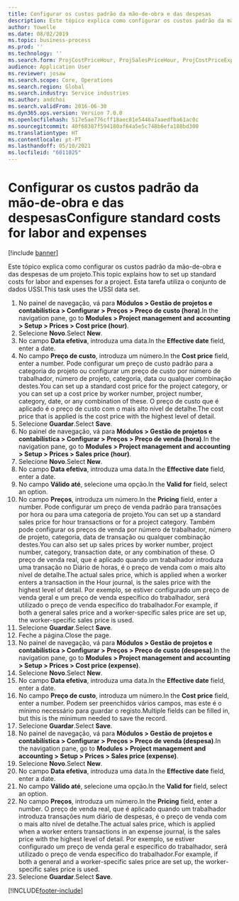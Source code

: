 ```yaml
---
title: Configurar os custos padrão da mão-de-obra e das despesas
description: Este tópico explica como configurar os custos padrão da mão-de-obra e das despesas de um projeto.
author: Yowelle
ms.date: 08/02/2019
ms.topic: business-process
ms.prod: ''
ms.technology: ''
ms.search.form: ProjCostPriceHour, ProjSalesPriceHour, ProjCostPriceExpense, ProjSalesPriceCost
audience: Application User
ms.reviewer: josaw
ms.search.scope: Core, Operations
ms.search.region: Global
ms.search.industry: Service industries
ms.author: andchoi
ms.search.validFrom: 2016-06-30
ms.dyn365.ops.version: Version 7.0.0
ms.openlocfilehash: 517e5ae776cff18aec81e5446a7aaedfba61ac0c
ms.sourcegitcommit: 40f68387f594180af64a5e5c748b6efa188bd300
ms.translationtype: HT
ms.contentlocale: pt-PT
ms.lasthandoff: 05/10/2021
ms.locfileid: "6011025"
---
```

# <a name="configure-standard-costs-for-labor-and-expenses"></a><span data-ttu-id="632ae-103">Configurar os custos padrão da mão-de-obra e das despesas</span><span class="sxs-lookup"><span data-stu-id="632ae-103">Configure standard costs for labor and expenses</span></span>

[!include [banner](../../includes/banner.md)]

<span data-ttu-id="632ae-104">Este tópico explica como configurar os custos padrão da mão-de-obra e das despesas de um projeto.</span><span class="sxs-lookup"><span data-stu-id="632ae-104">This topic explains how to set up standard costs for labor and expenses for a project.</span></span> <span data-ttu-id="632ae-105">Esta tarefa utiliza o conjunto de dados USSI.</span><span class="sxs-lookup"><span data-stu-id="632ae-105">This task uses the USSI data set.</span></span>

1. <span data-ttu-id="632ae-106">No painel de navegação, vá para **Módulos > Gestão de projetos e contabilística > Configurar > Preços > Preço de custo (hora)**.</span><span class="sxs-lookup"><span data-stu-id="632ae-106">In the navigation pane, go to **Modules > Project management and accounting > Setup > Prices > Cost price (hour)**.</span></span>
2. <span data-ttu-id="632ae-107">Selecione **Novo**.</span><span class="sxs-lookup"><span data-stu-id="632ae-107">Select **New**.</span></span>
3. <span data-ttu-id="632ae-108">No campo **Data efetiva**, introduza uma data.</span><span class="sxs-lookup"><span data-stu-id="632ae-108">In the **Effective date** field, enter a date.</span></span>
4. <span data-ttu-id="632ae-109">No campo **Preço de custo**, introduza um número.</span><span class="sxs-lookup"><span data-stu-id="632ae-109">In the **Cost price** field, enter a number.</span></span> <span data-ttu-id="632ae-110">Pode configurar um preço de custo padrão para a categoria do projeto ou configurar um preço de custo por número de trabalhador, número de projeto, categoria, data ou qualquer combinação destes.</span><span class="sxs-lookup"><span data-stu-id="632ae-110">You can set up a standard cost price for the project category, or you can set up a cost price by worker number, project number, category, date, or any combination of these.</span></span> <span data-ttu-id="632ae-111">O preço de custo que é aplicado é o preço de custo com o mais alto nível de detalhe.</span><span class="sxs-lookup"><span data-stu-id="632ae-111">The cost price that is applied is the cost price with the highest level of detail.</span></span>  
5. <span data-ttu-id="632ae-112">Selecione **Guardar**.</span><span class="sxs-lookup"><span data-stu-id="632ae-112">Select **Save**.</span></span>
6. <span data-ttu-id="632ae-113">No painel de navegação, vá para **Módulos > Gestão de projetos e contabilística > Configurar > Preços > Preço de venda (hora)**.</span><span class="sxs-lookup"><span data-stu-id="632ae-113">In the navigation pane, go to **Modules > Project management and accounting > Setup > Prices > Sales price (hour)**.</span></span>
7. <span data-ttu-id="632ae-114">Selecione **Novo**.</span><span class="sxs-lookup"><span data-stu-id="632ae-114">Select **New**.</span></span>
8. <span data-ttu-id="632ae-115">No campo **Data efetiva**, introduza uma data.</span><span class="sxs-lookup"><span data-stu-id="632ae-115">In the **Effective date** field, enter a date.</span></span>
9. <span data-ttu-id="632ae-116">No campo **Válido até**, selecione uma opção.</span><span class="sxs-lookup"><span data-stu-id="632ae-116">In the **Valid for** field, select an option.</span></span>
10. <span data-ttu-id="632ae-117">No campo **Preços**, introduza um número.</span><span class="sxs-lookup"><span data-stu-id="632ae-117">In the **Pricing** field, enter a number.</span></span> <span data-ttu-id="632ae-118">Pode configurar um preço de venda padrão para transações por hora ou para uma categoria de projeto.</span><span class="sxs-lookup"><span data-stu-id="632ae-118">You can set up a standard sales price for hour transactions or for a project category.</span></span> <span data-ttu-id="632ae-119">Também pode configurar os preços de venda por número de trabalhador, número de projeto, categoria, data de transação ou qualquer combinação destes.</span><span class="sxs-lookup"><span data-stu-id="632ae-119">You can also set up sales prices by worker number, project number, category, transaction date, or any combination of these.</span></span> <span data-ttu-id="632ae-120">O preço de venda real, que é aplicado quando um trabalhador introduza uma transação no Diário de horas, é o preço de venda com o mais alto nível de detalhe.</span><span class="sxs-lookup"><span data-stu-id="632ae-120">The actual sales price, which is applied when a worker enters a transaction in the Hour journal, is the sales price with the highest level of detail.</span></span> <span data-ttu-id="632ae-121">Por exemplo, se estiver configurado um preço de venda geral e um preço de venda específico do trabalhador, será utilizado o preço de venda específico do trabalhador.</span><span class="sxs-lookup"><span data-stu-id="632ae-121">For example, if both a general sales price and a worker-specific sales price are set up, the worker-specific sales price is used.</span></span>  
11. <span data-ttu-id="632ae-122">Selecione **Guardar**.</span><span class="sxs-lookup"><span data-stu-id="632ae-122">Select **Save**.</span></span>
12. <span data-ttu-id="632ae-123">Feche a página.</span><span class="sxs-lookup"><span data-stu-id="632ae-123">Close the page.</span></span>
13. <span data-ttu-id="632ae-124">No painel de navegação, vá para **Módulos > Gestão de projetos e contabilística > Configurar > Preços > Preço de custo (despesa)**.</span><span class="sxs-lookup"><span data-stu-id="632ae-124">In the navigation pane, go to **Modules > Project management and accounting > Setup > Prices > Cost price (expense)**.</span></span>
14. <span data-ttu-id="632ae-125">Selecione **Novo**.</span><span class="sxs-lookup"><span data-stu-id="632ae-125">Select **New**.</span></span>
15. <span data-ttu-id="632ae-126">No campo **Data efetiva**, introduza uma data.</span><span class="sxs-lookup"><span data-stu-id="632ae-126">In the **Effective date** field, enter a date.</span></span>
16. <span data-ttu-id="632ae-127">No campo **Preço de custo**, introduza um número.</span><span class="sxs-lookup"><span data-stu-id="632ae-127">In the **Cost price** field, enter a number.</span></span> <span data-ttu-id="632ae-128">Podem ser preenchidos vários campos, mas este é o mínimo necessário para guardar o registo.</span><span class="sxs-lookup"><span data-stu-id="632ae-128">Multiple fields can be filled in, but this is the minimum needed to save the record.</span></span>  
17. <span data-ttu-id="632ae-129">Selecione **Guardar**.</span><span class="sxs-lookup"><span data-stu-id="632ae-129">Select **Save**.</span></span>
18. <span data-ttu-id="632ae-130">No painel de navegação, vá para **Módulos > Gestão de projetos e contabilística > Configurar > Preços > Preço de venda (despesa)**.</span><span class="sxs-lookup"><span data-stu-id="632ae-130">In the navigation pane, go to **Modules > Project management and accounting > Setup > Prices > Sales price (expense)**.</span></span>
19. <span data-ttu-id="632ae-131">Selecione **Novo**.</span><span class="sxs-lookup"><span data-stu-id="632ae-131">Select **New**.</span></span>
20. <span data-ttu-id="632ae-132">No campo **Data efetiva**, introduza uma data.</span><span class="sxs-lookup"><span data-stu-id="632ae-132">In the **Effective date** field, enter a date.</span></span>
21. <span data-ttu-id="632ae-133">No campo **Válido até**, selecione uma opção.</span><span class="sxs-lookup"><span data-stu-id="632ae-133">In the **Valid for** field, select an option.</span></span>
22. <span data-ttu-id="632ae-134">No campo **Preços**, introduza um número.</span><span class="sxs-lookup"><span data-stu-id="632ae-134">In the **Pricing** field, enter a number.</span></span> <span data-ttu-id="632ae-135">O preço de venda real, que é aplicado quando um trabalhador introduza transações num diário de despesas, é o preço de venda com o mais alto nível de detalhe.</span><span class="sxs-lookup"><span data-stu-id="632ae-135">The actual sales price, which is applied when a worker enters transactions in an expense journal, is the sales price with the highest level of detail.</span></span> <span data-ttu-id="632ae-136">Por exemplo, se estiver configurado um preço de venda geral e específico do trabalhador, será utilizado o preço de venda específico do trabalhador.</span><span class="sxs-lookup"><span data-stu-id="632ae-136">For example, if both a general and a worker-specific sales price are set up, the worker-specific sales price is used.</span></span>  
23. <span data-ttu-id="632ae-137">Selecione **Guardar**.</span><span class="sxs-lookup"><span data-stu-id="632ae-137">Select **Save**.</span></span>



[!INCLUDE[footer-include](../../includes/footer-banner.md)]